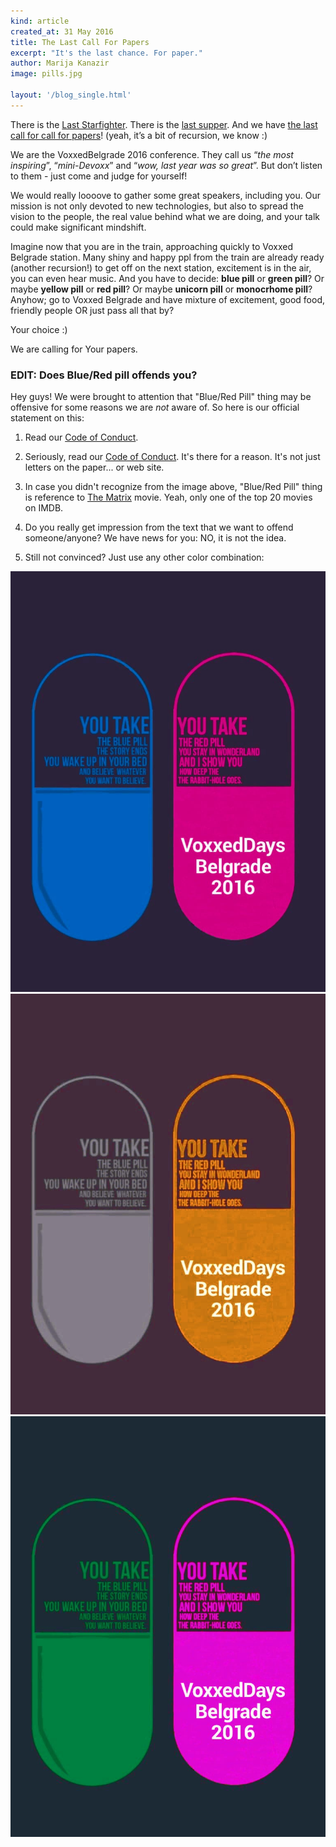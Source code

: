 ```yaml
---
kind: article
created_at: 31 May 2016
title: The Last Call For Papers
excerpt: "It's the last chance. For paper."
author: Marija Kanazir
image: pills.jpg

layout: '/blog_single.html'
---
```


There is the [Last Starfighter](http://www.imdb.com/title/tt0087597/).
There is the [last supper](https://en.wikipedia.org/wiki/Last_Supper). And we have
[the last call for call for papers](http://bit.ly/vdb16-cfpcall)!
(yeah, it’s a bit of recursion, we know :)

We are the VoxxedBelgrade 2016 conference. They call us
“_the most inspiring_”, “_mini-Devoxx_” and “_wow, last year was so great_”.
But don’t listen to them - just come and judge for yourself!

We would really loooove to gather some great speakers, including you.
Our mission is not only devoted to new technologies, but also to spread
the vision to the people, the real value behind what we are doing, and
your talk could make significant mindshift.

Imagine now that you are in the train, approaching quickly to
Voxxed Belgrade station. Many shiny and happy ppl from the train are already
ready (another recursion!) to get off on the next station, excitement is in
the air, you can even hear music. And you have to decide: **blue pill** or **green pill**?
Or maybe **yellow pill** or **red pill**? Or maybe **unicorn pill** or **monocrhome pill**?
Anyhow; go to Voxxed Belgrade and have mixture of excitement, good food, friendly people OR just pass all that by?

Your choice :)

We are calling for Your papers.


### EDIT: Does Blue/Red pill offends you?

Hey guys! We were brought to attention that "Blue/Red Pill" thing may be offensive
for some reasons we are _not_ aware of. So here is our official statement on this:

1. Read our [Code of Conduct](https://belgrade.voxxeddays.com/code-of-conduct/).

2. Seriously, read our [Code of Conduct](https://belgrade.voxxeddays.com/code-of-conduct/).
   It's there for a reason. It's not just letters on the paper... or web site.

3. In case you didn't recognize from the image above, "Blue/Red Pill" thing is
   reference to [The Matrix](http://www.imdb.com/title/tt0133093/) movie.
   Yeah, only one of the top 20 movies on IMDB.

4. Do you really get impression from the text that we want to offend someone/anyone?
   We have news for you: NO, it is not the idea.

5. Still not convinced? Just use any other color combination:

![](pills2.jpg)
![](pills3.jpg)
![](pills4.jpg)